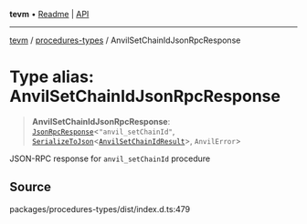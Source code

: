 **tevm** • [Readme](../../README.md) \| [API](../../modules.md)

***

[tevm](../../README.md) / [procedures-types](../README.md) / AnvilSetChainIdJsonRpcResponse

# Type alias: AnvilSetChainIdJsonRpcResponse

> **AnvilSetChainIdJsonRpcResponse**: [`JsonRpcResponse`](../../index/type-aliases/JsonRpcResponse.md)\<`"anvil_setChainId"`, [`SerializeToJson`](SerializeToJson.md)\<[`AnvilSetChainIdResult`](../../actions-types/type-aliases/AnvilSetChainIdResult.md)\>, `AnvilError`\>

JSON-RPC response for `anvil_setChainId` procedure

## Source

packages/procedures-types/dist/index.d.ts:479
